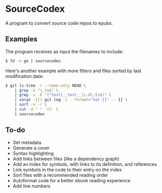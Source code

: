 # SourceCodex

A program to convert source code repos to epubs.

## Examples

The program receives as input the filenames to include:

```bash
$ fd -e go | sourcecodex
```

Here's another example with more filters and files sorted by last modification date:

```bash
$ git ls-tree -r --name-only HEAD \
    | grep -E "\.ts$" \
    | grep -v -E "(^test|__test__|\.d\.ts$)" \
    | xargs -I{} git log -1 --format="%at {}" -- {} \
    | sort -n -r \
    | cut -d " " -f2- \
    | sourcecodex
```

## To-do

-   Set metadata
-   Generate a cover
-   Syntax highlighting
-   Add links between files (like a dependency graph)
-   Add an index for symbols, with links to its definition, and references
-   Link symbols in the code to their entry on the index
-   Sort files with a recommended reading order
-   Autoformat code for a better ebook reading experience
-   Add line numbers
